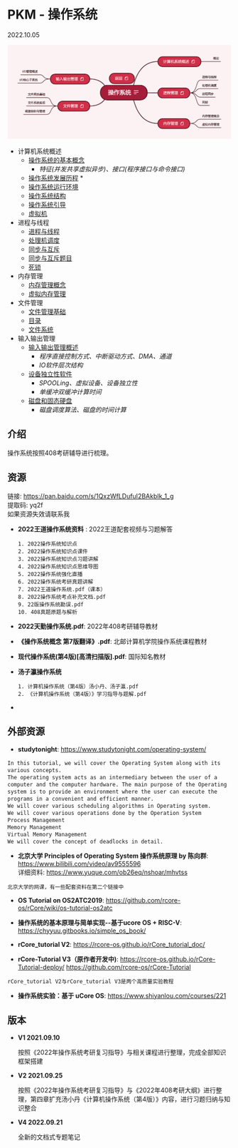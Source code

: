 

# PKM - 操作系统  

2022.10.05

![image text](./resources/操作系统.png)

* 计算机系统概述
  * [操作系统的基本概念](./notes/计算机系统概述/操作系统的基本概念.md)
    * *特征(并发共享虚拟异步)、接口(程序接口与命令接口)*
  * [操作系统发展历程](./notes/计算机系统概述/操作系统发展历程.md)
    * 
  * [操作系统运行环境](./notes/计算机系统概述/操作系统运行环境.md)
  * [操作系统结构](./notes/计算机系统概述/操作系统结构.md)
  * [操作系统引导](./notes/计算机系统概述/操作系统引导.md)
  * [虚拟机](./notes/计算机系统概述/虚拟机.md)
* 进程与线程
  * [进程与线程](./notes/进程与线程/进程与线程.md)
  * [处理机调度](./notes/进程与线程/处理机调度.md)
  * [同步与互斥](./notes/进程与线程/同步与互斥.md)
  * [同步与互斥题目](./notes/进程与线程/同步与互斥题目.md)
  * [死锁](./notes/进程与线程/死锁.md)
* 内存管理
  * [内存管理概念](./notes/内存管理/内存管理概念.md)
  * [虚拟内存管理](./notes/内存管理/虚拟内存管理.md)
* 文件管理
  * [文件管理基础](./notes/文件管理/文件管理基础.md)
  * [目录](./notes/文件管理/目录.md)
  * [文件系统](./notes/文件管理/文件系统.md)
* 输入输出管理
  * [输入输出管理概述](./notes/输入输出管理/输入输出管理概述.md)
    * *程序直接控制方式、中断驱动方式、DMA、通道*
    * *IO软件层次结构*
  * [设备独立性软件](./notes/输入输出管理/设备独立性软件.md)
    * *SPOOLing、虚拟设备、设备独立性*
    * *单缓冲双缓冲计算时间*
  * [磁盘和固态硬盘](./notes/输入输出管理/磁盘和固态硬盘.md)
    * *磁盘调度算法、磁盘的时间计算*

## 介绍

操作系统按照408考研辅导进行梳理。
## 资源
链接: https://pan.baidu.com/s/1QxzWfLDufuI2BAkbIk_1_g  
提取码: yq2f  
如果资源失效请联系我  

* __2022王道操作系统资料__ : 2022王道配套视频与习题解答

  ```
  1. 2022操作系统知识点
  2. 2022操作系统知识点课件
  3. 2022操作系统知识点习题讲解
  4. 2022操作系统知识点思维导图
  5. 2022操作系统强化直播
  6. 2022操作系统考研真题讲解
  7. 2022王道操作系统.pdf（课本）
  8. 2022操作系统考点补充文档.pdf
  9. 22版操作系统勘误.pdf
  10. 408真题原题与解析
  ```

* __2022天勤操作系统.pdf__: 2022年408考研辅导教材  

* __《操作系统概念 第7版翻译》.pdf__: 北邮计算机学院操作系统课程教材  

* __现代操作系统(第4版)[高清扫描版].pdf__: 国际知名教材  

* __汤子瀛操作系统__

  ```
  1. 计算机操作系统（第4版）汤小丹、汤子瀛.pdf
  2. 《计算机操作系统（第4版）》学习指导与题解.pdf
  ```

* 

## 外部资源
* __studytonight__: https://www.studytonight.com/operating-system/
```
In this tutorial, we will cover the Operating System along with its various concepts.
The operating system acts as an intermediary between the user of a computer and the computer hardware. The main purpose of the Operating system is to provide an environment where the user can execute the programs in a convenient and efficient manner.
We will cover various scheduling algorithms in Operating system.
We will cover various operations done by the Operation System
Process Management
Memory Management
Virtual Memory Management
We will cover the concept of deadlocks in detail.
```
* __北京大学 Principles of Operating System 操作系统原理 by 陈向群__: https://www.bilibili.com/video/av9555596  
详细资料: https://www.yuque.com/ob26eq/nshoar/mhvtss
```
北京大学的网课，有一些配套资料在第二个链接中
```
* __OS Tutorial on OS2ATC2019__: 
https://github.com/rcore-os/rCore/wiki/os-tutorial-os2atc

* __操作系统的基本原理与简单实现--基于ucore OS + RISC-V__: 
https://chyyuu.gitbooks.io/simple_os_book/

* __rCore_tutorial V2__: 
https://rcore-os.github.io/rCore_tutorial_doc/

* __rCore-Tutorial V3（原作者开发中)__: 
https://rcore-os.github.io/rCore-Tutorial-deploy/
https://github.com/rcore-os/rCore-Tutorial
```
rCore_tutorial V2与rCore_tutorial V3是两个高质量实验教程
```
* __操作系统实验：基于 uCore OS__: 
https://www.shiyanlou.com/courses/221

## 版本
* **V1 2021.09.10**

  按照《2022年操作系统考研复习指导》与相关课程进行整理，完成全部知识框架搭建  

* **V2 2021.09.25**

  按照《2022年操作系统考研复习指导》与《2022年408考研大纲》进行整理，第四章扩充汤小丹《计算机操作系统（第4版）》内容，进行习题归纳与知识整合  

* **V4 2022.09.21**

  全新的文档式专题笔记